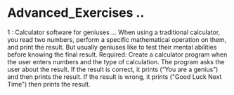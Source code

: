 # Advanced_Exercises ..

1 : Calculator software for geniuses ...
When using a traditional calculator, you read two numbers, perform a specific mathematical operation on them, and print the result. But usually geniuses like to test their mental abilities before knowing the final result.
Required: Create a calculator program when the user enters numbers and the type of calculation. The program asks the user about the result. If the result is correct, it prints (“You are a genius”) and then prints the result. If the result is wrong, it prints ("Good Luck Next Time") then prints the result.